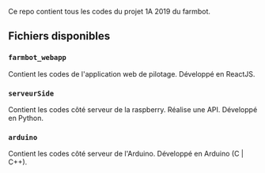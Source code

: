 Ce repo contient tous les codes du projet 1A 2019 du farmbot.

## Fichiers disponibles

### `farmbot_webapp`

Contient les codes de l'application web de pilotage. Développé en ReactJS.

### `serveurSide`

Contient les codes côté serveur de la raspberry. Réalise une API. Développé en Python.

### `arduino`

Contient les codes côté serveur de l'Arduino. Développé en Arduino (C | C++).
